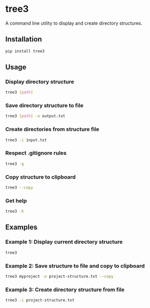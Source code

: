 # tree3

A command line utility to display and create directory structures.

## Installation

```bash
pip install tree3
```

## Usage

### Display directory structure

```bash
tree3 [path]
```

### Save directory structure to file

```bash
tree3 [path] -o output.txt
```

### Create directories from structure file

```bash
tree3 -i input.txt
```

### Respect .gitignore rules

```bash
tree3 -g
```

### Copy structure to clipboard

```bash
tree3 --copy
```

### Get help

```bash
tree3 -h
```

## Examples

### Example 1: Display current directory structure

```bash
tree3
```

### Example 2: Save structure to file and copy to clipboard

```bash
tree3 myproject -o project-structure.txt --copy
```

### Example 3: Create directory structure from file

```bash
tree3 -i project-structure.txt
```